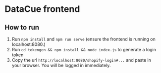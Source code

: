 # DataCue frontend

## How to run

1. Run `npm install` and `npm run serve` (ensure the frontend is running on localhost:8080.)
2. Run `cd tokengen && npm install && node index.js` to generate a login token
3. Copy the url `http://localhost:8080/shopify-login#...` and paste in your browser. You will be logged in immediately.



